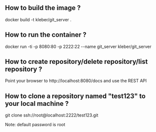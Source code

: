 ## How to build the image ?

docker build -t kleber/git_server .

## How to run the container ?

docker run -ti -p 8080:80 -p 2222:22 --name git_server kleber/git_server

## How to create repository/delete repository/list repository ?

Point your browser to http://localhost:8080/docs and use the REST API

## How to clone a repository named "test123" to your local machine ?

git clone ssh://root@localhost:2222/test123.git

Note: default password is root
